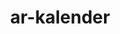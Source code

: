 # ar-kalender
<html>
<script src="https://aframe.io/releases/0.6.1/aframe.min.js"></script>
<script src="https://rawgit.com/donmccurdy/aframe-extras/master/dist/aframe-extras.loaders.min.js"></script>
<script src="https://cdn.rawgit.com/jeromeetienne/AR.js/1.5.0/aframe/build/aframe-ar.js"> </script>
  <body style='margin : 0px; overflow: hidden;'>
    <a-scene stats embedded arjs='trackingMethod: best;'>
      <a-marker preset="hiro">
      <a-box position='0 1 0' material='color: blue;'>
      </a-box>
      </a-marker>
      <a-entity camera></a-entity>
    </a-scene>
  </body>
</html>
